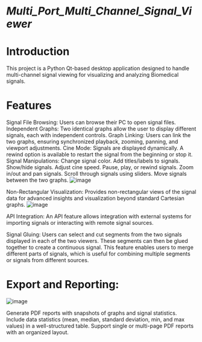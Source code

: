 # _Multi_Port_Multi_Channel_Signal_Viewer_
# Introduction
This project is a Python Qt-based desktop application designed to handle multi-channel signal viewing for visualizing and analyzing Biomedical signals.

# Features
Signal File Browsing: Users can browse their PC to open signal files.
Independent Graphs: Two identical graphs allow the user to display different signals, each with independent controls.
Graph Linking: Users can link the two graphs, ensuring synchronized playback, zooming, panning, and viewport adjustments.
Cine Mode: Signals are displayed dynamically. A rewind option is available to restart the signal from the beginning or stop it.
Signal Manipulations:
Change signal color.
Add titles/labels to signals.
Show/hide signals.
Adjust cine speed.
Pause, play, or rewind signals.
Zoom in/out and pan signals.
Scroll through signals using sliders.
Move signals between the two graphs.
![image](https://github.com/user-attachments/assets/a78631b6-e4b4-4b0a-9948-0d7647370825)

Non-Rectangular Visualization: Provides non-rectangular views of the signal data for advanced insights and visualization beyond standard Cartesian graphs.
![image](https://github.com/user-attachments/assets/80875f7f-1384-4245-b0c0-926d1c5b308b)

API Integration: An API feature allows integration with external systems for importing signals or interacting with remote signal sources.

Signal Gluing: Users can select and cut segments from the two signals displayed in each of the two viewers. These segments can then be glued together to create a continuous signal. This feature enables users to merge different parts of signals, which is useful for combining multiple segments or signals from different sources. 

# Export and Reporting:
![image](https://github.com/user-attachments/assets/046364c9-4213-4822-add8-4c97865dfd12)

Generate PDF reports with snapshots of graphs and signal statistics.
Include data statistics (mean, median, standard deviation, min, and max values) in a well-structured table.
Support single or multi-page PDF reports with an organized layout.
